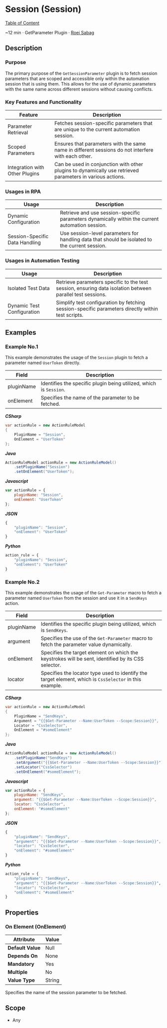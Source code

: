 # Session (Session)

[Table of Content](../Home.md)  

~12 min · GetParameter Plugin · [Roei Sabag](https://www.linkedin.com/in/roei-sabag-247aa18/)

## Description

### Purpose

The primary purpose of the `GetSessionParameter` plugin is to fetch session parameters that are scoped and accessible only within the automation session that is using them. This allows for the use of dynamic parameters with the same name across different sessions without causing conflicts.

### Key Features and Functionality

| Feature                        | Description                                                                                               |
|------------------------------- |-----------------------------------------------------------------------------------------------------------|
| Parameter Retrieval            | Fetches session-specific parameters that are unique to the current automation session.                    |
| Scoped Parameters              | Ensures that parameters with the same name in different sessions do not interfere with each other.        |
| Integration with Other Plugins | Can be used in conjunction with other plugins to dynamically use retrieved parameters in various actions. |

### Usages in RPA

| Usage                          | Description                                                                                     |
|--------------------------------|------------------------------------------------------------------------------------------------ |
| Dynamic Configuration          | Retrieve and use session-specific parameters dynamically within the current automation session. |
| Session-Specific Data Handling | Use session-level parameters for handling data that should be isolated to the current session.  |

### Usages in Automation Testing

| Usage                      | Description                                                                                               |
|----------------------------|-----------------------------------------------------------------------------------------------------------|
| Isolated Test Data         | Retrieve parameters specific to the test session, ensuring data isolation between parallel test sessions. |
| Dynamic Test Configuration | Simplify test configuration by fetching session-specific parameters directly within test scripts.         |

## Examples

### Example No.1

This example demonstrates the usage of the `Session` plugin to fetch a parameter named `UserToken` directly.

| Field      | Description                                                        |
|------------|--------------------------------------------------------------------|
| pluginName | Identifies the specific plugin being utilized, which is `Session`. |
| onElement  | Specifies the name of the parameter to be fetched.                 |

_**CSharp**_

```csharp
var actionRule = new ActionRuleModel
{
    PluginName = "Session",
    OnElement = "UserToken"
};
```

_**Java**_

```java
ActionRuleModel actionRule = new ActionRuleModel()
    .setPluginName("Session")
    .setOnElement("UserToken");
```

_**Javascript**_

```js
var actionRule = {
    pluginName: "Session",
    onElement: "UserToken"
};
```

_**JSON**_

```js
{
    "pluginName": "Session",
    "onElement": "UserToken"
}
```

_**Python**_

```python
action_rule = {
    "pluginName": "Session",
    "onElement": "UserToken"
}
```
### Example No.2

This example demonstrates the usage of the `Get-Parameter` macro to fetch a parameter named `UserToken` from the session and use it in a `SendKeys` action.

| Field      | Description                                                                                             |
|------------|---------------------------------------------------------------------------------------------------------|
| pluginName | Identifies the specific plugin being utilized, which is `SendKeys`.                                     |
| argument   | Specifies the use of the `Get-Parameter` macro to fetch the parameter value dynamically.                |
| onElement  | Specifies the target element on which the keystrokes will be sent, identified by its CSS selector.      |
| locator    | Specifies the locator type used to identify the target element, which is `CssSelector` in this example. |

_**CSharp**_

```csharp
var actionRule = new ActionRuleModel
{
    PluginName = "SendKeys",
    Argument = "{{$Get-Parameter --Name:UserToken --Scope:Session}}",
    Locator = "CssSelector",
    OnElement = "#someElement"
};
```

_**Java**_

```java
ActionRuleModel actionRule = new ActionRuleModel()
    .setPluginName("SendKeys")
    .setArgument("{{$Get-Parameter --Name:UserToken --Scope:Session}}")
    .setLocator("CssSelector")
    .setOnElement("#someElement");
```

_**Javascript**_

```js
var actionRule = {
    pluginName: "SendKeys",
    argument: "{{$Get-Parameter --Name:UserToken --Scope:Session}}",
    locator: "CssSelector",
    onElement: "#someElement"
};
```

_**JSON**_

```js
{
    "pluginName": "SendKeys",
    "argument": "{{$Get-Parameter --Name:UserToken --Scope:Session}}",
    "locator": "CssSelector",
    "onElement": "#someElement"
}
```

_**Python**_

```python
action_rule = {
    "pluginName": "SendKeys",
    "argument": "{{$Get-Parameter --Name:UserToken --Scope:Session}}",
    "locator": "CssSelector",
    "onElement": "#someElement"
}
```

## Properties

### On Element (OnElement)

| Attribute         | Value             |
|-------------------|-------------------|
| **Default Value** | Null              |
| **Depends On**    | None              |
| **Mandatory**     | Yes               |
| **Multiple**      | No                |
| **Value Type**    | String            |

Specifies the name of the session parameter to be fetched.

## Scope

* Any